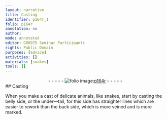 ```yaml
---
layout: narrative
title: Casting
identifier: p164r_1
folio: p164r
annotation: no
author:
mode: annotated
editor: GR8975 Seminar Participants
rights: Public Domain
purposes: [advice]
activities: []
materials: [snakes]
tools: []
---
```


 <div class="folio" align="center">- - - - - <a href="http://gallica.bnf.fr/ark:/12148/btv1b10500001g/f333.item" target="_blank"><img src="https://cu-mkp.github.io/GR8975-edition/assets/photo-icon.png" alt="folio image: " style="display:inline-block; margin-bottom:-3px;"/>p164r</a> - - - - - </div> 
## Casting

 
When you make a cast of delicate animals, like <span class="material">snakes</span>, start by casting the belly side, or the under—tail, for this side has straighter lines which are easier to rework than the back side, which is more veined and is more marked.
 